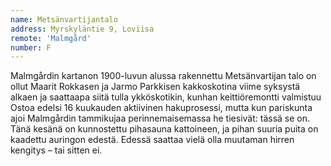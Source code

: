 ```yaml
---
name: Metsänvartijantalo
address: Myrskyläntie 9, Loviisa
remote: 'Malmgård'
number: F
---
```

Malmgårdin kartanon 1900-luvun alussa rakennettu Metsänvartijan talo on ollut Maarit Rokkasen ja Jarmo Parkkisen kakkoskotina viime syksystä alkaen ja saattaapa siitä tulla ykköskotikin, kunhan keittiöremontti valmistuu  Ostoa edelsi 16 kuukauden aktiivinen hakuprosessi, mutta kun pariskunta ajoi Malmgårdin tammikujaa perinnemaisemassa he tiesivät: tässä se on. Tänä kesänä on kunnostettu pihasauna kattoineen, ja pihan suuria puita on kaadettu auringon edestä. Edessä saattaa vielä olla muutaman hirren kengitys – tai sitten ei.